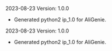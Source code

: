 2023-08-23 Version: 1.0.0
- Generated python2 ip_1.0 for AliGenie.

2023-08-23 Version: 1.0.0
- Generated python2 ip_1.0 for AliGenie.

